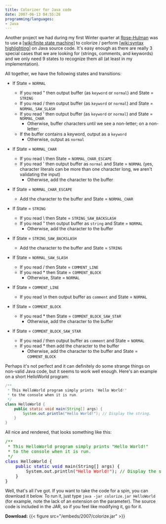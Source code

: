 ```yaml
---
title: Colorizer for Java code
date: 2007-06-13 04:55:28
programming/languages:
- Java
---
```

Another project we had during my first Winter quarter at <a title="Rose-Hulman Institute of Technology" href="http://www.rose-hulman.edu/">Rose-Hulman</a> was to use a [[wiki:finite state machine]]() to colorize / perform [[wiki:syntax highlighting]]() on Java source code. It's easy enough as there are really 3 special cases that we are looking for (strings, comments, and keywords) and we only need 9 states to recognize them all (at least in my implementation).

<!--more-->

All together, we have the following states and transitions:

* If State = `NORMAL`
  * If you read " then output buffer (as `keyword` or `normal`) and State = `STRING`
  * If you read / then output buffer (as `keyword` or `normal`) and State = `NORMAL_SAW_SLASH`
  * If you read ' then output buffer (as `keyword` or `normal`) and State = `NORMAL_CHAR`
      * Otherwise, buffer characters until we see a non-letter; on a non-letter:
  * If the buffer contains a keyword, output as a `keyword`
      * Otherwise, output as `normal`

* If State = `NORMAL_CHAR`
  * If you read \ then State = `NORMAL_CHAR_ESCAPE`
  * If you read ' then output buffer as `normal` and State = `NORMAL` (yes, character literals can be more than one character long, we aren't validating the input)
      * Otherwise, add the character to the buffer

* If State = `NORMAL_CHAR_ESCAPE`
  * Add the character to the buffer and State = `NORMAL_CHAR`

* If State = `STRING`
  * If you read \ then State = `STRING_SAW_BACKSLASH`
  * If you read " then output buffer as `string` and State = `NORMAL`
      * Otherwise, add the character to the buffer

* If State = `STRING_SAW_BACKSLASH`
  * Add the character to the buffer and State = `STRING`

* If State = `NORMAL_SAW_SLASH`
  * If you read / then State = `COMMENT_LINE`
  * If you read * then State = `COMMENT_BLOCK`
      * Otherwise, State = `NORMAL`

* If State = `COMMENT_LINE`
  * If you read \n then output buffer as `comment` and State = `NORMAL`

* If State = `COMMENT_BLOCK`
  * If you read * then State = `COMMENT_BLOCK_SAW_STAR`
      * Otherwise, add the character to the buffer

* If State = `COMMENT_BLOCK_SAW_STAR`
  * If you read / then output buffer as `comment` and State = `NORMAL`
  * If you read * then add the character to the buffer
      * Otherwise, add the character to the buffer and State = `COMMENT_BLOCK`

Perhaps it's not perfect and it can definitely do some strange things on non-valid Java code, but it seems to work well enough. Here's an example on a short HelloWorld program:

```java
/**
 * This HelloWorld program simply prints "Hello World!"
 * to the console when it is run.
 */
class HelloWorld {
    public static void main(String[] args) {
        System.out.println("Hello World!"); // Display the string.
    }
}
```

All nice and rendered, that looks something like this:

<style type="text/css">
    .syntax * { font-family: monospace; }
    .string { color: red; }
    .comment { color: green; }
    .keyword { color: blue; }
</style>

<pre class="syntax"><span class="comment">/**
 * This HelloWorld program simply prints "Hello World!"
 * to the console when it is run.
 */</span><span class="keyword">
class</span> HelloWorld {
   <span class="keyword"> public</span><span class="keyword"> static</span><span class="keyword"> void</span> main(String[] args) {
        System.out.println(<span class="string">"Hello World!"</span>); <span class="comment">// Display the string.</span>
    }
}
</pre>

Well, that's all I've got. If you want to take the code for a spin, you can download it below. To run it, just type `java -jar colorize.jar HelloWorld` (for example, note the lack of an extension on the parameter). The source code is included in the JAR, so if you feel like modifying it, go for it.

**Download:** {{< figure src="/embeds/2007/colorize.jar" >}}
